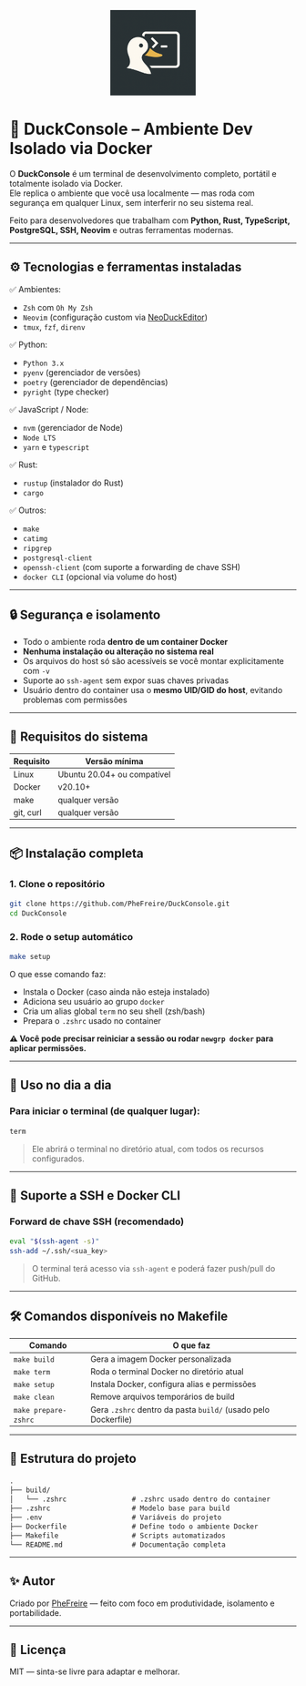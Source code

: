 <p align="center">
  <img src="assets/logo.png" alt="DuckConsole Logo" width="150" />
</p>

# 🐧 DuckConsole – Ambiente Dev Isolado via Docker

O **DuckConsole** é um terminal de desenvolvimento completo, portátil e totalmente isolado via Docker.  
Ele replica o ambiente que você usa localmente — mas roda com segurança em qualquer Linux, sem interferir no seu sistema real.

Feito para desenvolvedores que trabalham com **Python, Rust, TypeScript, PostgreSQL, SSH, Neovim** e outras ferramentas modernas.

---

## ⚙️ Tecnologias e ferramentas instaladas

✅ Ambientes:

- `Zsh` com `Oh My Zsh`
- `Neovim` (configuração custom via [NeoDuckEditor](https://github.com/PheFreire/NeoDuckEditor))
- `tmux`, `fzf`, `direnv`

✅ Python:

- `Python 3.x`
- `pyenv` (gerenciador de versões)
- `poetry` (gerenciador de dependências)
- `pyright` (type checker)

✅ JavaScript / Node:

- `nvm` (gerenciador de Node)
- `Node LTS`
- `yarn` e `typescript`

✅ Rust:

- `rustup` (instalador do Rust)
- `cargo`

✅ Outros:

- `make`
- `catimg`
- `ripgrep`
- `postgresql-client`
- `openssh-client` (com suporte a forwarding de chave SSH)
- `docker CLI` (opcional via volume do host)

---

## 🔒 Segurança e isolamento

- Todo o ambiente roda **dentro de um container Docker**
- **Nenhuma instalação ou alteração no sistema real**
- Os arquivos do host só são acessíveis se você montar explicitamente com `-v`
- Suporte ao `ssh-agent` sem expor suas chaves privadas
- Usuário dentro do container usa o **mesmo UID/GID do host**, evitando problemas com permissões

---

## 🧰 Requisitos do sistema

| Requisito | Versão mínima |
|----------|----------------|
| Linux    | Ubuntu 20.04+ ou compatível |
| Docker   | v20.10+        |
| make     | qualquer versão |
| git, curl | qualquer versão |

---

## 📦 Instalação completa

### 1. Clone o repositório

```bash
git clone https://github.com/PheFreire/DuckConsole.git
cd DuckConsole
```

### 2. Rode o setup automático

```bash
make setup
```

O que esse comando faz:

- Instala o Docker (caso ainda não esteja instalado)
- Adiciona seu usuário ao grupo `docker`
- Cria um alias global `term` no seu shell (zsh/bash)
- Prepara o `.zshrc` usado no container

**⚠️ Você pode precisar reiniciar a sessão ou rodar `newgrp docker` para aplicar permissões.**

---

## 🚀 Uso no dia a dia

### Para iniciar o terminal (de qualquer lugar):

```bash
term
```

> Ele abrirá o terminal no diretório atual, com todos os recursos configurados.

---

## 🔑 Suporte a SSH e Docker CLI

### Forward de chave SSH (recomendado)

```bash
eval "$(ssh-agent -s)"
ssh-add ~/.ssh/<sua_key>
```

> O terminal terá acesso via `ssh-agent` e poderá fazer push/pull do GitHub.

---

## 🛠️ Comandos disponíveis no Makefile

| Comando         | O que faz |
|----------------|-----------|
| `make build`   | Gera a imagem Docker personalizada |
| `make term`    | Roda o terminal Docker no diretório atual |
| `make setup`   | Instala Docker, configura alias e permissões |
| `make clean`   | Remove arquivos temporários de build |
| `make prepare-zshrc` | Gera `.zshrc` dentro da pasta `build/` (usado pelo Dockerfile) |

---

## 📁 Estrutura do projeto

```
.
├── build/
│   └── .zshrc                # .zshrc usado dentro do container
├── .zshrc                    # Modelo base para build
├── .env                      # Variáveis do projeto
├── Dockerfile                # Define todo o ambiente Docker
├── Makefile                  # Scripts automatizados
└── README.md                 # Documentação completa
```

---

## ✨ Autor

Criado por [PheFreire](https://github.com/PheFreire) — feito com foco em produtividade, isolamento e portabilidade.

---

## 📜 Licença

MIT — sinta-se livre para adaptar e melhorar.
